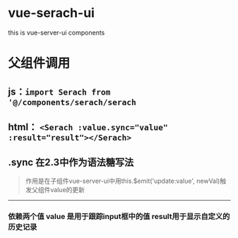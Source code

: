 # vue-serach-ui
this is vue-server-ui components
# 父组件调用 
## js：```import Serach from '@/components/serach/serach```
## html： ```<Serach :value.sync="value" :result="result"></Serach>```
## .sync 在2.3中作为语法糖写法
>作用是在子组件vue-server-ui中用this.$emit('update:value', newVal)触发父组件value的更新
---
### 依赖两个值 value 是用于跟踪input框中的值 result用于显示自定义的历史记录
